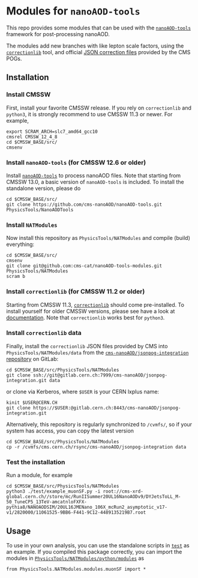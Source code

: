 # Modules for `nanoAOD-tools`

This repo provides some modules that can be used with the
[`nanoAOD-tools`](https://github.com/cms-nanoAOD/nanoAOD-tools)
framework for post-processing nanoAOD.

The modules add new branches with like lepton scale factors, using the
[`correctionlib`](https://github.com/cms-nanoAOD/correctionlib)
tool, and official
[JSON correction files](https://gitlab.cern.ch/cms-nanoAOD/jsonpog-integration)
provided by the CMS POGs.


## Installation

### Install CMSSW
First, install your favorite CMSSW release.
If you rely on `correctionlib` and `python3`,
it is strongly recommend to use CMSSW 11.3 or newer.
For example,
```
export SCRAM_ARCH=slc7_amd64_gcc10
cmsrel CMSSW_12_4_8
cd $CMSSW_BASE/src/
cmsenv
```

### Install `nanoAOD-tools` (for CMSSW 12.6 or older)
Install [`nanoAOD-tools`](https://github.com/cms-nanoAOD/nanoAOD-tools) to process nanoAOD files.
Note that starting from CMSSW 13.0, a basic version of `nanoAOD-tools` is included.
To install the standalone version, please do
```
cd $CMSSW_BASE/src/
git clone https://github.com/cms-nanoAOD/nanoAOD-tools.git PhysicsTools/NanoAODTools
```

### Install `NATModules`
Now install this repository as `PhysicsTools/NATModules` and compile (build) everything:
```
cd $CMSSW_BASE/src/
cmsenv
git clone git@github.com:cms-cat/nanoAOD-tools-modules.git PhysicsTools/NATModules
scram b
```

### Install `correctionlib` (for CMSSW 11.2 or older)
Starting from CMSSW 11.3,
[`correctionlib`](https://github.com/cms-nanoAOD/correctionlib)
should come pre-installed.
To install yourself for older CMSSW versions,
please see have a look at [documentation](https://cms-nanoaod.github.io/correctionlib/).
Note that `correctionlib` works best for `python3`.

### Install `correctionlib` data
Finally, install the `correctionlib` JSON files provided by CMS
into `PhysicsTools/NATModules/data` from the
[`cms-nanoAOD/jsonpog-integration` repository](https://gitlab.cern.ch/cms-nanoAOD/jsonpog-integration)
on GitLab:
```
cd $CMSSW_BASE/src/PhysicsTools/NATModules
git clone ssh://git@gitlab.cern.ch:7999/cms-nanoAOD/jsonpog-integration.git data
```
or clone via Kerberos, where `$USER` is your CERN lxplus name:
```
kinit $USER@CERN.CH
git clone https://$USER:@gitlab.cern.ch:8443/cms-nanoAOD/jsonpog-integration.git
```
Alternatively, this repository is regularly synchronized to `/cvmfs/`,
so if your system has access, you can copy the latest version
```
cd $CMSSW_BASE/src/PhysicsTools/NATModules
cp -r /cvmfs/cms.cern.ch/rsync/cms-nanoAOD/jsonpog-integration data
```


### Test the installation
Run a module, for example
```
cd $CMSSW_BASE/src/PhysicsTools/NATModules
python3 ./test/example_muonSF.py -i root://cms-xrd-global.cern.ch//store/mc/RunIISummer20UL16NanoAODv9/DYJetsToLL_M-50_TuneCP5_13TeV-amcatnloFXFX-pythia8/NANOAODSIM/20UL16JMENano_106X_mcRun2_asymptotic_v17-v1/2820000/11061525-9BB6-F441-9C12-4489135219B7.root
```


## Usage

To use in your own analysis, you can use the standalone scripts in [`test`](test/) as an example.
If you compiled this package correctly, you can import the modules in
[`PhysicsTools/NATModules/python/modules`](PhysicsTools/NATModules/python/modules)
as
```
from PhysicsTools.NATModules.modules.muonSF import *
```
